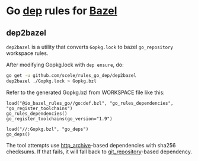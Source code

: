 # Go [dep](https://github.com/golang/dep) rules for [Bazel](https://bazel.build/)

## dep2bazel

`dep2bazel` is a utility that converts `Gopkg.lock` to bazel `go_repository` workspace rules.

After modifying Gopkg.lock with `dep ensure`, do:

```sh
go get -u github.com/scele/rules_go_dep/dep2bazel
dep2bazel ./Gopkg.lock > Gopkg.bzl
```

Refer to the generated Gopkg.bzl from WORKSPACE file like this:

```bzl
load("@io_bazel_rules_go//go:def.bzl", "go_rules_dependencies", "go_register_toolchains")
go_rules_dependencies()
go_register_toolchains(go_version="1.9")

load("//:Gopkg.bzl", "go_deps")
go_deps()
```

The tool attempts use [http_archive](https://docs.bazel.build/versions/master/be/workspace.html#http_archive)-based
dependencies with sha256 checksums.  If that fails, it will fall back to
[git_repository](https://docs.bazel.build/versions/master/be/workspace.html#git_repository)-based dependency.

